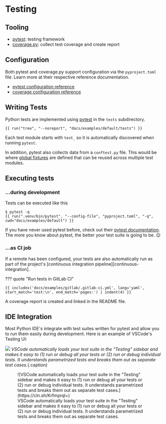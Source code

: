 # Testing

## Tooling

- [pytest][]: testing framework
- [coverage.py][]: collect test coverage and create report

## Configuration

Both pytest and coverage.py support configuration via the `pyproject.toml` file. Learn more at their respective reference documentation.

- [pytest configuration reference](https://docs.pytest.org/en/7.4.x/reference/customize.html)
- [coverage configuration reference](https://coverage.readthedocs.io/en/latest/config.html)

## Writing Tests

Python tests are implemented using [pytest][] in the `tests` subdirectory.

```
{{ run("tree", "--noreport", "docs/examples/default/tests") }}
```

Each test module starts with `test_` so it is automatically discovered when running `pytest`.

In addition, pytest also collects data from a `conftest.py` file. This would be where [global fixtures](https://docs.pytest.org/en/7.4.x/how-to/fixtures.html) are defined that can be reused across multiple test modules.

## Executing tests

### ...during development

Tests can be executed like this

```console
$ pytest -q
{{ run(".venv/bin/pytest", "--config-file", "pyproject.toml", "-q", cwd="docs/examples/default") }}
```

If you have never used pytest before, check out their [pytest documentation](https://docs.pytest.org/en/7.4.x/contents.html). The more you know about pytest, the better your test suite is going to be. 😉

### ...as CI job

If a remote has been configured, your tests are also automatically run as part of the project's [continuous integration pipeline][continuous-integration].

??? quote "Run tests in GitLab CI"

    {{ includex('docs/examples/gitlab/.gitlab-ci.yml', lang='yaml', start_match='test:\n', end_match='pages:') | indent(4) }}

A coverage report is created and linked in the README file.

## IDE Integration

Most Python IDE's integrate with test suites written for pytest and allow you to run them easily during development. Here is an example of VSCode's Testing UI:

![](https://cln.sh/Krfmprql+)
*VSCode automatically loads your test suite in the "Testing" sidebar and makes it easy to (1) run or debug all your tests or (2) run or debug individual tests. It understands parametrized tests and breaks them out as separate test cases.*{.caption}

<figure markdown>
  ![VSCode automatically loads your test suite in the "Testing" sidebar and makes it easy to (1) run or debug all your tests or (2) run or debug individual tests. It understands parametrized tests and breaks them out as separate test cases.](https://cln.sh/Krfmprql+)
  <figcaption>VSCode automatically loads your test suite in the "Testing" sidebar and makes it easy to (1) run or debug all your tests or (2) run or debug individual tests. It understands parametrized tests and breaks them out as separate test cases.</figcaption>
</figure>

[pytest]: https://pytest.org/
[coverage.py]: https://coverage.readthedocs.io/
